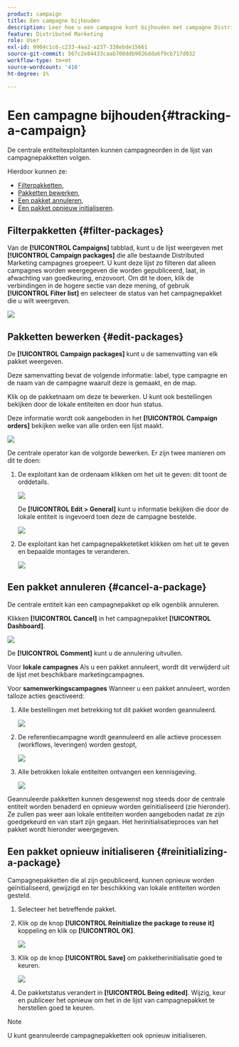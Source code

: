 ```yaml
---
product: campaign
title: Een campagne bijhouden
description: Leer hoe u een campagne kunt bijhouden met campagne Distributed Marketing
feature: Distributed Marketing
role: User
exl-id: 9904c1c6-c233-4aa2-a237-338ebde15661
source-git-commit: 567c2e84433caab708ddb9026dda6f9cb717d032
workflow-type: tm+mt
source-wordcount: '416'
ht-degree: 1%

---
```


# Een campagne bijhouden{#tracking-a-campaign}



De centrale entiteitexploitanten kunnen campagneorden in de lijst van campagnepakketten volgen.

Hierdoor kunnen ze:

* [Filterpakketten](#filter-packages),
* [Pakketten bewerken](#edit-packages),
* [Een pakket annuleren](#cancel-a-package),
* [Een pakket opnieuw initialiseren](#reinitializing-a-package).

## Filterpakketten {#filter-packages}

Van de **[!UICONTROL Campaigns]** tabblad, kunt u de lijst weergeven met **[!UICONTROL Campaign packages]** die alle bestaande Distributed Marketing campagnes groepeert. U kunt deze lijst zo filteren dat alleen campagnes worden weergegeven die worden gepubliceerd, laat, in afwachting van goedkeuring, enzovoort. Om dit te doen, klik de verbindingen in de hogere sectie van deze mening, of gebruik **[!UICONTROL Filter list]** en selecteer de status van het campagnepakket die u wilt weergeven.

![](assets/mkg_dist_catalog_filter.png)

## Pakketten bewerken {#edit-packages}

De **[!UICONTROL Campaign packages]** kunt u de samenvatting van elk pakket weergeven.

Deze samenvatting bevat de volgende informatie: label, type campagne en de naam van de campagne waaruit deze is gemaakt, en de map.

Klik op de pakketnaam om deze te bewerken. U kunt ook bestellingen bekijken door de lokale entiteiten en door hun status.

Deze informatie wordt ook aangeboden in het **[!UICONTROL Campaign orders]** bekijken welke van alle orden een lijst maakt.

![](assets/mkg_dist_catalog_op_command_details.png)

De centrale operator kan de volgorde bewerken. Er zijn twee manieren om dit te doen:

1. De exploitant kan de ordenaam klikken om het uit te geven: dit toont de orddetails.

   ![](assets/mkg_dist_catalog_op_command_edit1.png)

   De **[!UICONTROL Edit > General]** kunt u informatie bekijken die door de lokale entiteit is ingevoerd toen deze de campagne bestelde.

   ![](assets/mkg_dist_catalog_op_command_edit1a.png)

1. De exploitant kan het campagnepakketetiket klikken om het uit te geven en bepaalde montages te veranderen.

   ![](assets/mkg_dist_catalog_op_command_edit2.png)

## Een pakket annuleren {#cancel-a-package}

De centrale entiteit kan een campagnepakket op elk ogenblik annuleren.

Klikken **[!UICONTROL Cancel]** in het campagnepakket **[!UICONTROL Dashboard]**.

![](assets/mkg_dist_cancel_op_from_dashboard.png)

De **[!UICONTROL Comment]** kunt u de annulering uitvullen.

Voor **lokale campagnes** Als u een pakket annuleert, wordt dit verwijderd uit de lijst met beschikbare marketingcampagnes.

Voor **samenwerkingscampagnes** Wanneer u een pakket annuleert, worden talloze acties geactiveerd:

1. Alle bestellingen met betrekking tot dit pakket worden geannuleerd.

   ![](assets/mkg_dist_mutual_op_cancelled.png)

1. De referentiecampagne wordt geannuleerd en alle actieve processen (workflows, leveringen) worden gestopt,

   ![](assets/mkg_dist_mutual_op_cancelled1.png)

1. Alle betrokken lokale entiteiten ontvangen een kennisgeving.

   ![](assets/mkg_dist_mutual_op_cancelled2.png)

Geannuleerde pakketten kunnen desgewenst nog steeds door de centrale entiteit worden benaderd en opnieuw worden geïnitialiseerd (zie hieronder). Ze zullen pas weer aan lokale entiteiten worden aangeboden nadat ze zijn goedgekeurd en van start zijn gegaan. Het herinitialisatieproces van het pakket wordt hieronder weergegeven.

## Een pakket opnieuw initialiseren {#reinitializing-a-package}

Campagnepakketten die al zijn gepubliceerd, kunnen opnieuw worden geïnitialiseerd, gewijzigd en ter beschikking van lokale entiteiten worden gesteld.

1. Selecteer het betreffende pakket.
1. Klik op de knop **[!UICONTROL Reinitialize the package to reuse it]** koppeling en klik op **[!UICONTROL OK]**.

   ![](assets/mkg_dist_mutual_op_reinit.png)

1. Klik op de knop **[!UICONTROL Save]** om pakketherinitialisatie goed te keuren.

   ![](assets/mkg_dist_mutual_op_reinit2.png)

1. De pakketstatus verandert in **[!UICONTROL Being edited]**. Wijzig, keur en publiceer het opnieuw om het in de lijst van campagnepakket te herstellen goed te keuren.

>[!NOTE]
>
>U kunt geannuleerde campagnepakketten ook opnieuw initialiseren.
